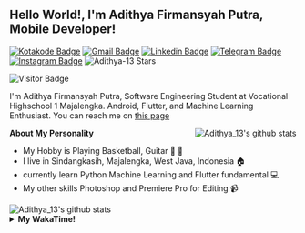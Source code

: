 
## Hello World!, I'm Adithya Firmansyah Putra, Mobile Developer!

[![Kotakode Badge](https://img.shields.io/badge/-Kotakode-green?style=plastic&logo=Kotakode&link=https://kotakode.com/users/527/adithya-13)](https://kotakode.com/users/527/adithya-13)
[![Gmail Badge](https://img.shields.io/badge/-Gmail-white?style=plastic&logo=Gmail&link=mailto:aditputrafirmansyah@gmail.com)](mailto:aditputrafirmansyah@gmail.com)
[![Linkedin Badge](https://img.shields.io/badge/-LinkedIn-blue?style=plastic&logo=Linkedin&link=https://www.linkedin.com/in/aditputrafirmansyah/)](https://www.linkedin.com/in/aditputrafirmansyah/) 
[![Telegram Badge](https://img.shields.io/badge/-Telegram-blue?style=plastic&logo=telegram&link=https://t.me/Adithya_13)](https://t.me/Adithya_13) 
[![Instagram Badge](https://img.shields.io/badge/-Instagram-white?style=plastic&logo=instagram&link=https://www.instagram.com/adithya_firmansyahputra/)](https://www.instagram.com/adithya_firmansyahputra/)
![Adithya-13 Stars](https://img.shields.io/github/stars/Adithya-13?affiliations=OWNER&style=social)

![Visitor Badge](https://visitor-badge.laobi.icu/badge?page_id=Adithya-13.Adithya-13)

I'm Adithya Firmansyah Putra, Software Engineering Student at Vocational Highschool 1 Majalengka. Android, Flutter, and Machine Learning Enthusiast. You can reach me on [this page](https://msha.ke/adithya_13/)

<img align="right" alt="Adithya_13's github stats" src="https://github-readme-stats.vercel.app/api/top-langs/?username=Adithya-13&theme=radical&show_icons=true&hide_border=true&line_height=24"/>

**About My Personality**

- My Hobby is Playing Basketball, Guitar :basketball: :guitar: 
- I live in Sindangkasih, Majalengka, West Java, Indonesia :house:
- currently learn Python Machine Learning and Flutter fundamental :computer:
- My other skills Photoshop and Premiere Pro for Editing :video_camera:

<img alt="Adithya_13's github stats" src="https://github-readme-stats.vercel.app/api?username=Adithya-13&count_private=true&show_icons=true&hide_border=true&include_all_commits=true&line_height=24&theme=radical"/>

<details>
  <summary><b>My WakaTime!</b></summary>
  <br>
  
  <!--START_SECTION:waka-->
![Lines of code](https://img.shields.io/badge/From%20Hello%20World%20I%27ve%20Written-305940%20lines%20of%20code-blue)

**I'm a Night 🦉** 

```text
🌞 Morning    86 commits     ████░░░░░░░░░░░░░░░░░░░░░   16.41% 
🌆 Daytime    90 commits     ████░░░░░░░░░░░░░░░░░░░░░   17.18% 
🌃 Evening    145 commits    ███████░░░░░░░░░░░░░░░░░░   27.67% 
🌙 Night      203 commits    █████████░░░░░░░░░░░░░░░░   38.74%

```
📅 **I'm Most Productive on Sunday** 

```text
Monday       77 commits     ███░░░░░░░░░░░░░░░░░░░░░░   14.69% 
Tuesday      46 commits     ██░░░░░░░░░░░░░░░░░░░░░░░   8.78% 
Wednesday    41 commits     ██░░░░░░░░░░░░░░░░░░░░░░░   7.82% 
Thursday     57 commits     ██░░░░░░░░░░░░░░░░░░░░░░░   10.88% 
Friday       80 commits     ███░░░░░░░░░░░░░░░░░░░░░░   15.27% 
Saturday     90 commits     ████░░░░░░░░░░░░░░░░░░░░░   17.18% 
Sunday       133 commits    ██████░░░░░░░░░░░░░░░░░░░   25.38%

```


📊 **This Week I Spent My Time On** 

```text
⌚︎ Time Zone: Asia/Bangkok

💬 Programming Languages: 
Dart                     18 hrs 38 mins      ███████████████████████░░   92.04% 
YAML                     41 mins             ░░░░░░░░░░░░░░░░░░░░░░░░░   3.4% 
Other                    18 mins             ░░░░░░░░░░░░░░░░░░░░░░░░░   1.5% 
Groovy                   14 mins             ░░░░░░░░░░░░░░░░░░░░░░░░░   1.22% 
Java                     7 mins              ░░░░░░░░░░░░░░░░░░░░░░░░░   0.65%

🔥 Editors: 
Android Studio           20 hrs 7 mins       ████████████████████████░   99.35% 
VS Code                  7 mins              ░░░░░░░░░░░░░░░░░░░░░░░░░   0.65%

💻 Operating System: 
Windows                  20 hrs 15 mins      █████████████████████████   100.0%

```

**I Mostly Code in Kotlin** 

```text
Kotlin                   19 repos            ██████████████░░░░░░░░░░░   59.38% 
Dart                     9 repos             ███████░░░░░░░░░░░░░░░░░░   28.12% 
Jupyter Notebook         2 repos             █░░░░░░░░░░░░░░░░░░░░░░░░   6.25% 
CSS                      1 repo              ░░░░░░░░░░░░░░░░░░░░░░░░░   3.12% 
HTML                     1 repo              ░░░░░░░░░░░░░░░░░░░░░░░░░   3.12%

```



 Last Updated on 30/08/2021
<!--END_SECTION:waka-->
</details>
